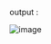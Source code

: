 









output :

![image](https://github.com/user-attachments/assets/757059a2-0b1a-4b7a-aff5-5b1a5b10ac11)
